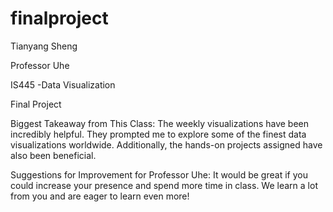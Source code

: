 # finalproject

Tianyang Sheng

Professor Uhe

IS445 -Data Visualization

Final Project

Biggest Takeaway from This Class:
The weekly visualizations have been incredibly helpful. They prompted me to explore some of the finest data visualizations worldwide. Additionally, the hands-on projects assigned have also been beneficial.

Suggestions for Improvement for Professor Uhe:
It would be great if you could increase your presence and spend more time in class. We learn a lot from you and are eager to learn even more!

